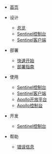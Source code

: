 - [首页](zh/README)

- 设计
  - [总览](zh/design/overview)
  - [Sentinel控制台](zh/design/sentinel-dashboard)
  - [Sentinel客户端](zh/design/sentinel-client)

- 部署
  - [快速开始](zh/deployment/quick-start)
  - [部署指南](zh/deployment/deployment-guide)

- 使用
  - [Sentinel控制台](zh/usage/sentinel-dashboard)
  - [Sentinel客户端](zh/usage/sentinel-client)
  - [Apollo开放平台](zh/usage/apollo-open-api)
  - [Apollo控制台](zh/usage/apollo-portal)

- 开发
  - [Sentinel控制台](zh/development/sentinel-dashboard)

- 帮助
  - [错误信息](zh/help/error-message)
